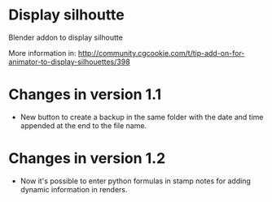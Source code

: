 Display silhoutte
=================

Blender addon to display silhoutte

More information in: http://community.cgcookie.com/t/tip-add-on-for-animator-to-display-silhouettes/398

Changes in version 1.1
=============================
- New button to create a backup in the same folder with the date and time appended at the end to the file name.

Changes in version 1.2
=============================
- Now it's possible to enter python formulas in stamp notes for adding dynamic information in renders.
